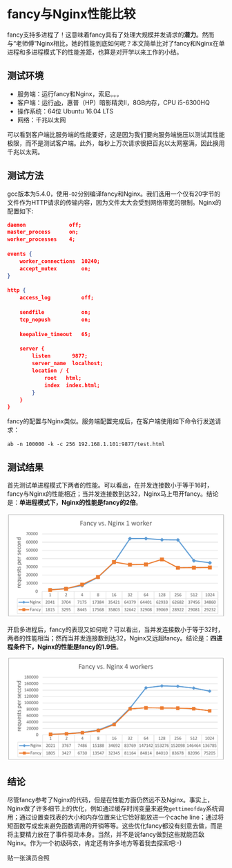 # fancy与Nginx性能比较

fancy支持多进程了！这意味着fancy具有了处理大规模并发请求的**潜力**。然而与“老师傅”Nginx相比，她的性能到底如何呢？本文简单比对了fancy和Nginx在单进程和多进程模式下的性能差距，也算是对开学以来工作的小结。

## 测试环境

- 服务端：运行fancy和Nginx，索尼。。。
- 客户端：运行[ab](https://httpd.apache.org/docs/2.4/programs/ab.html)，惠普（HP）暗影精灵II，8GB内存，CPU i5-6300HQ
- 操作系统：64位 Ubuntu 16.04 LTS
- 网络：千兆以太网

可以看到客户端比服务端的性能要好，这是因为我们要向服务端施压以测试其性能极限，而不是测试客户端。此外，每秒上万次请求很把百兆以太网塞满，因此换用千兆以太网。

## 测试方法

gcc版本为5.4.0，使用`-O2`分别编译fancy和Nginx。我们选用一个仅有20字节的文件作为HTTP请求的传输内容，因为文件太大会受到网络带宽的限制。Nginx的配置如下:

```json
daemon 				off;
master_process 		on;
worker_processes	4;

events {
    worker_connections  10240; 
    accept_mutex        on;
}

http {
    access_log    		off;
  
    sendfile      		on;
    tcp_nopush    		on;
  
    keepalive_timeout  	65;

    server {
        listen       9877;
        server_name  localhost;
        location / {
            root   html;
            index  index.html;
        }
    }
}
```

fancy的配置与Nginx类似。服务端配置完成后，在客户端使用如下命令行发送请求：

`ab -n 100000 -k -c 256 192.168.1.101:9877/test.html`

## 测试结果

首先测试单进程模式下两者的性能。可以看出，在并发连接数小于等于16时，fancy与Nginx的性能相近；当并发连接数到达32，Nginx马上甩开fancy。结论是：**单进程模式下，Nginx的性能是fancy的2倍**。

![](img/pefermence1.png)

开启多进程后，fancy的表现又如何呢？可以看出，当并发连接数小于等于32时，两者的性能相当；然而当并发连接数到达32，Nginx又远超fancy。结论是：**四进程条件下，Nginx的性能是fancy的1.9倍**。

![](img/pefermence4.png)

## 结论

尽管fancy参考了Nginx的代码，但是在性能方面仍然远不及Nginx。事实上，Nginx做了许多细节上的优化，例如通过缓存时间变量来避免`gettimeofday`系统调用；通过设置查找表的大小和内存位置来让它恰好能放进一个cache line；通过将短函数写成宏来避免函数调用的开销等等。这些优化fancy都没有刻意去做，而是将主要精力放在了事件驱动本身。当然，并不是说fancy做到这些就能匹敌Nginx。作为一个初级码农，肯定还有许多地方等着我去探索吧:-)

贴一张演员合照

